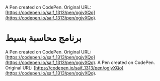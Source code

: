 A Pen created on CodePen.
Original URL: [https://codepen.io/saif_1313/pen/ogjvXQo](https://codepen.io/saif_1313/pen/ogjvXQo).
# برنامج محاسبة بسيط

A Pen created on CodePen.
Original URL: [https://codepen.io/saif_1313/pen/ogjvXQo](https://codepen.io/saif_1313/pen/ogjvXQo).
A Pen created on CodePen.
Original URL: [https://codepen.io/saif_1313/pen/ogjvXQo](https://codepen.io/saif_1313/pen/ogjvXQo).

